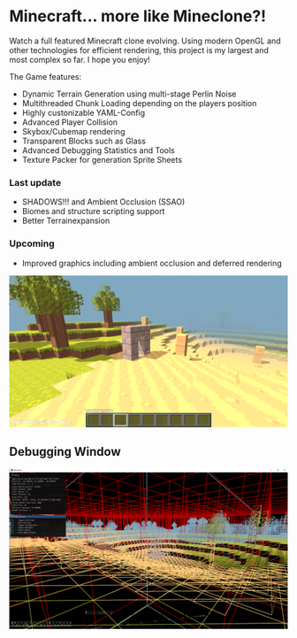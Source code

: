 # Minecraft... more like Mineclone?!
Watch a full featured Minecraft clone evolving. Using modern OpenGL and other technologies for efficient rendering, this project is my largest and most complex so far. I hope you enjoy!

The Game features:
* Dynamic Terrain Generation using multi-stage Perlin Noise
* Multithreaded Chunk Loading depending on the players position
* Highly custonizable YAML-Config
* Advanced Player Collision
* Skybox/Cubemap rendering
* Transparent Blocks such as Glass
* Advanced Debugging Statistics and Tools
* Texture Packer for generation Sprite Sheets

### Last update
* SHADOWS!!! and Ambient Occlusion (SSAO)
* Biomes and structure scripting support
* Better Terrainexpansion

### Upcoming
* Improved graphics including ambient occlusion and deferred rendering

![](https://github.com/timmy0811/Minecraft/blob/main/img1_3.png?raw=true)

## Debugging Window
![](https://github.com/timmy0811/Minecraft/blob/main/img2_4.png?raw=true)
